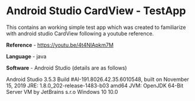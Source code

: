 # Android Studio CardView - TestApp
This contains an working  simple test app which was created to familiarize with android studio CardView following a youtube reference. 

**Reference** - https://youtu.be/4t4NIApkm7M

**Language** - java 

**Software** - Android Studio (details are as follows)

Android Studio 3.5.3
Build #AI-191.8026.42.35.6010548, built on November 15, 2019
JRE: 1.8.0_202-release-1483-b03 amd64
JVM: OpenJDK 64-Bit Server VM by JetBrains s.r.o
Windows 10 10.0
